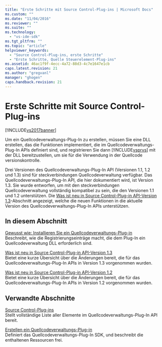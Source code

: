 ```yaml
---
title: "Erste Schritte mit Source Control-Plug-ins | Microsoft Docs"
ms.custom: ""
ms.date: "11/04/2016"
ms.reviewer: ""
ms.suite: ""
ms.technology: 
  - "vs-ide-sdk"
ms.tgt_pltfrm: ""
ms.topic: "article"
helpviewer_keywords: 
  - "Source Control-Plug-ins, erste Schritte"
  - "Erste Schritte, Quelle Steuerelement-Plug-ins"
ms.assetid: 46ac1f9f-4ecc-4a72-88d3-4c7e1647e1cb
caps.latest.revision: 21
ms.author: "gregvanl"
manager: "ghogen"
caps.handback.revision: 21
---
```

# Erste Schritte mit Source Control-Plug-ins
[!INCLUDE[vs2017banner](../../code-quality/includes/vs2017banner.md)]

Um ein Quellcodeverwaltungs\-Plug\-In zu erstellen, müssen Sie eine DLL erstellen, das die Funktionen implementiert, die im Quellcodeverwaltungs\-Plug\-In APIs definiert sind, und registrieren Sie dann [!INCLUDE[vsprvs](../../code-quality/includes/vsprvs_md.md)] mit der DLL bereitzustellen, um sie für die Verwendung in der Quellcode versionskontrolle.  
  
 Drei Versionen des Quellcodeverwaltungs\-Plug\-In API \(Versionen 1.1, 1.2 und 1.3\) sind für steckverbindungen Quellcodeverwaltung verfügbar.  Das Quellcodeverwaltungs\-Plug\-In API, die hier dokumentiert wird, ist Version 1.3.  Sie wurde entworfen, um mit den steckverbindungen Quellcodeverwaltung vollständig kompatibel zu sein, die den Versionen 1.1 und 1.2 unterstützen.  Die [Was ist neu in Source Control\-Plug\-in API\-Version 1.3](../../extensibility/internals/what-s-new-in-the-source-control-plug-in-api-version-1-3.md)\-Abschnitt angezeigt, welche die neuen Funktionen in die aktuelle Version des Quellcodeverwaltungs\-Plug\-In APIs unterstützen.  
  
## In diesem Abschnitt  
 [Gewusst wie: Installieren Sie ein Quellcodeverwaltungs\-Plug\-in](../../extensibility/internals/how-to-install-a-source-control-plug-in.md)  
 Beschreibt, wie die Registrierungseinträge macht, die dem Plug\-In ein Quellcodeverwaltung DLL erforderlich sind.  
  
 [Was ist neu in Source Control\-Plug\-in API\-Version 1.3](../../extensibility/internals/what-s-new-in-the-source-control-plug-in-api-version-1-3.md)  
 Bietet eine kurze Übersicht über die Änderungen bereit, die für das Quellcodeverwaltungs\-Plug\-In APIs in Version 1.3 vorgenommen wurden.  
  
 [Was ist neu in Source Control\-Plug\-in API\-Version 1.2](../../extensibility/internals/what-s-new-in-the-source-control-plug-in-api-version-1-2.md)  
 Bietet eine kurze Übersicht über die Änderungen bereit, die für das Quellcodeverwaltungs\-Plug\-In APIs in Version 1.2 vorgenommen wurden.  
  
## Verwandte Abschnitte  
 [Source Control\-Plug\-ins](../../extensibility/source-control-plug-ins.md)  
 Stellt vollständige Liste aller Elemente im Quellcodeverwaltungs\-Plug\-In API bereit.  
  
 [Erstellen ein Quellcodeverwaltungs\-Plug\-in](../../extensibility/internals/creating-a-source-control-plug-in.md)  
 Definiert das Quellcodeverwaltungs\-Plug\-In SDK, und beschreibt die enthaltenen Ressourcen frei.